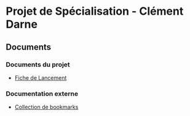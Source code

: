 # Projet de Spécialisation - Clément Darne

## Documents

### Documents du projet

- [Fiche de Lancement](https://docs.google.com/document/d/1ZuqTi5ynLvBm6lz4eAiwqOQUeDUz08ptT6vcpWwiOQE/edit?usp=sharing)

### Documentation externe

- [Collection de bookmarks](https://raindrop.io/clementdarne8888/ia-22792050)

